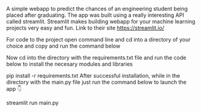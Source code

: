 A simple webapp to predict the chances of an engineering student being placed after graduating.
The app was built using a really interesting API called streamlit. Streamlit makes building webapp for your machine learning projects very easy and fun. Link to their site https://streamlit.io/

For code to the project open command line and cd into a directory of your choice and copy and run the command below


Now cd into the directory with the requirements.txt file and run the code below to install the necesary modules and libraries

pip install -r requirements.txt
After successful installation, while in the directory with the main.py file just run the command below to launch the app 👇

streamlit run main.py
